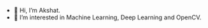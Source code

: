 - 👋 Hi, I’m Akshat.
- 👀 I’m interested in Machine Learning, Deep Learning and OpenCV.

<!---
arampuria19/arampuria19 is a ✨ special ✨ repository because its `README.md` (this file) appears on your GitHub profile.
You can click the Preview link to take a look at your changes.
--->
